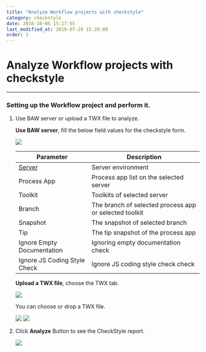 ```yaml
---
title: "Analyze Workflow projects with checkstyle"
category: checkstyle
date: 2018-10-06 15:17:55
last_modified_at: 2019-07-29 15:26:00
order: 1
---
```


# Analyze Workflow projects with checkstyle
***
### Setting up the Workflow project and perform it.

   1. Use BAW server or upload a TWX file to analyze.

      **Use BAW server**, fill the below field values for the checkstyle form.

      ![][checkstyle_checkstyleform]

      |   Parameter   | Description    |
      | ------------- |----------------|
      | [Server][1]   |Server environment|
      | Process App   |Process app list on the selected server|
      | Toolkit       |Toolkits of  selected server|
      | Branch        |The branch of selected process app or selected toolkit|
      |Snapshot       |The snapshot of selected branch|
      |Tip            |The tip snapshot of the process app|
      |Ignore Empty Documentation|Ignoring empty documentation check|
      |Ignore JS Coding Style Check|Ignore JS coding style check check|

      **Upload a TWX file**, choose the TWX tab.

      ![][checkstyle_checkstyleupload]

      You can choose or drop a TWX file.

      ![][checkstyle_checkstyleupload_drop] ![][checkstyle_checkstyleupload_done]

   2. Click **Analyze** Button to see the CheckStyle report.

      ![][tutorial_checkstyle_report]


[checkstyle_checkstyleform]: ../images/checkstyle/checkstyle_checkstyleform.PNG
[checkstyle_checkstyleupload]: ../images/checkstyle/checkstyle_checkstyleupload.PNG
[checkstyle_checkstyleupload_drop]: ../images/checkstyle/checkstyle_checkstyleupload_drop.PNG
[checkstyle_checkstyleupload_done]: ../images/checkstyle/checkstyle_checkstyleupload_done.PNG
[tutorial_checkstyle_report]: ../images/tutorial/tutorial_checkstyle_report.PNG

[1]: ../administration/administration-bpm-configuration.html
